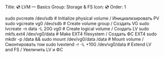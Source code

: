 Title: 💿 LVM — Basics
Group: Storage & FS
Icon: 💿
Order: 1

sudo pvcreate /dev/sdb                          # Initialize physical volume / Инициализировать PV
sudo vgcreate vg0 /dev/sdb                      # Create volume group / Создать VG
sudo lvcreate -n data -L 20G vg0                # Create logical volume / Создать LV
sudo mkfs.ext4 /dev/vg0/data                    # Make EXT4 filesystem / Создать ФС EXT4
sudo mkdir -p /data && sudo mount /dev/vg0/data /data  # Mount volume / Смонтировать том
sudo lvextend -r -L +10G /dev/vg0/data          # Extend LV and FS / Увеличить LV и ФС

